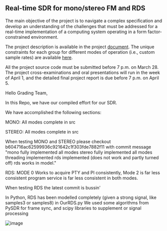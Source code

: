 ## Real-time SDR for mono/stereo FM and RDS

The main objective of the project is to navigate a complex speciﬁcation and develop an understanding of the challenges that must be addressed for a real-time implementation of a computing system operating in a form factor-constrained environment. 

The project description is available in the project [document](doc/3dy4-project-2024.pdf). The unique constraints for each group for different modes of operation (i.e., custom sample rates) are available [here](doc/3dy4-constraints-group-0.pdf).

All the project source code must be submitted before 7 p.m. on March 28. The project cross-examinations and oral presentations will run in the week of April 1, and the detailed final project report is due before 7 p.m. on April 5. 

Hello Grading Team,

In this Repo, we have our compiled effort for our SDR. 

We have accomplished the following sections:

MONO: All modes complete in src

STEREO: All modes complete in src

When testing MONO and STEREO please checkout b604716ac62599936c921642c1f303fde7882f11 with commit message "mono fully implemented all modes stereo fully implemented all modes threading implemented rds implemented (does not work and partly turned off) rds works in model."

RDS: MODE 0 Works to acquire PTY and PI consistently, Mode 2 is far less consistent
program service is far less consistent in both modes.

When testing RDS the latest commit is bussin'

In Python, RDS has been modelled completely (given a strong signal, like samples3 or samples8) in OurRDS.py
We used some algorithms from PySDR for frame sync, and scipy libraries to supplement or signal processing

![image](https://github.com/3dy4-2024/project-group00-tuesday/assets/96309798/caef31c4-64ec-4028-9908-bebae00bd8b6)
